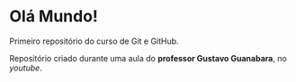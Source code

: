 # Olá Mundo!
 
 Primeiro repositório do curso de Git e GitHub.

Repositório criado durante uma aula do **professor Gustavo Guanabara**, no *youtube*.
